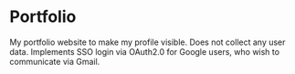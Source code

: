 # Portfolio
My portfolio website to make my profile visible. Does not collect any user data. Implements SSO login via OAuth2.0 for Google users, who wish to communicate via Gmail.
